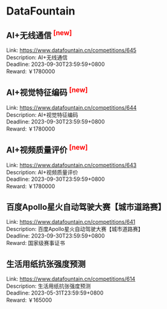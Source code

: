 # DataFountain



## AI+无线通信 <sup style="color:red">[new]<sup>  

Link: https://www.datafountain.cn/competitions/645  
Description: AI+无线通信  
Deadline: 2023-09-30T23:59:59+0800  
Reward: ￥1780000  


## AI+视觉特征编码 <sup style="color:red">[new]<sup>  

Link: https://www.datafountain.cn/competitions/644  
Description: AI+视觉特征编码  
Deadline: 2023-09-30T23:59:59+0800  
Reward: ￥1780000  


## AI+视频质量评价 <sup style="color:red">[new]<sup>  

Link: https://www.datafountain.cn/competitions/643  
Description: AI+视频质量评价  
Deadline: 2023-09-30T23:59:59+0800  
Reward: ￥1780000  


## 百度Apollo星火自动驾驶大赛【城市道路赛】

Link: https://www.datafountain.cn/competitions/641  
Description: 百度Apollo星火自动驾驶大赛【城市道路赛】  
Deadline: 2023-09-30T23:59:59+0800  
Reward: 国家级赛事证书  


## 生活用纸抗张强度预测

Link: https://www.datafountain.cn/competitions/614  
Description: 生活用纸抗张强度预测  
Deadline: 2023-05-31T23:59:59+0800  
Reward: ￥165000  

